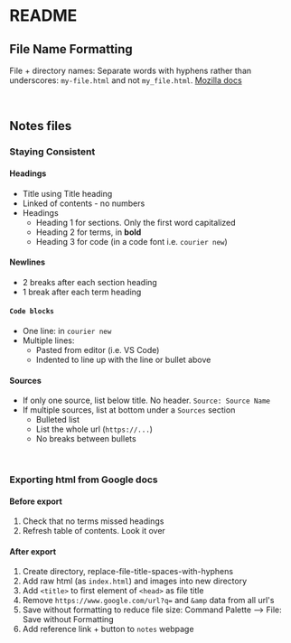 # README

## File Name Formatting

File + directory names: Separate words with hyphens rather than underscores: `my-file.html` and not `my_file.html`. [Mozilla docs](https://developer.mozilla.org/en-US/docs/Learn/Getting_started_with_the_web/Dealing_with_files#an_aside_on_casing_and_spacing)

<br>

## Notes files

### Staying Consistent
#### Headings
- Title using Title heading
- Linked of contents - no numbers
- Headings
  - Heading 1 for sections. Only the first word capitalized
  - Heading 2 for terms, in **bold**
  - Heading 3 for code (in a code font i.e. `courier new`)

#### Newlines
- 2 breaks after each section heading
- 1 break after each term heading

#### `Code blocks`
- One line: in `courier new`
- Multiple lines: 
  - Pasted from editor (i.e. VS Code)
  - Indented to line up with the line or bullet above

#### Sources
- If only one source, list below title. No header. `Source: Source Name`
- If multiple sources, list at bottom under a `Sources` section 
  - Bulleted list
  - List the whole url (`https://...`)
  - No breaks between bullets

<br>

### Exporting html from Google docs

#### Before export
1. Check that no terms missed headings
2. Refresh table of contents. Look it over

#### After export
1. Create directory, replace-file-title-spaces-with-hyphens
2. Add raw html (as `index.html`) and images into new directory
3. Add `<title>` to first element of `<head>` as file title
4. Remove `https://www.google.com/url?q=` and `&amp` data from all url's
5. Save without formatting to reduce file size: Command Palette --> File: Save without Formatting
6. Add reference link + button to `notes` webpage